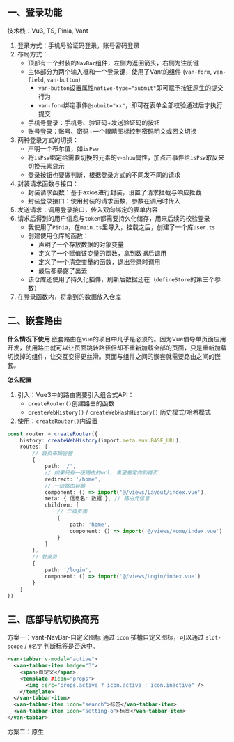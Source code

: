 ## 一、登录功能

技术栈：Vu3, TS, Pinia, Vant

1. 登录方式：手机号验证码登录，账号密码登录
2. 布局方式：
	- 顶部有一个封装的`NavBar`组件，左侧为返回箭头，右侧为注册键
	- 主体部分为两个输入框和一个登录键，使用了Vant的组件 (`van-form`, `van-field`, `van-button`)
		- `van-button`设置属性`native-type="submit"`即可赋予按钮原生的提交行为
		- `van-form`绑定事件`@submit="xx"`，即可在表单全部校验通过后才执行提交
	- 手机号登录：手机号、验证码+发送验证码的按钮
	- 账号登录：账号、密码+一个眼睛图标控制密码明文或密文切换
3. 两种登录方式的切换：
	- 声明一个布尔值，如`isPsw`
	- 将`isPsw`绑定给需要切换的元素的`v-show`属性，加点击事件给`isPsw`取反来切换元素显示
	- 登录按钮也要做判断，根据登录方式的不同发不同的请求
4. 封装请求函数与接口：
	- 封装请求函数：基于axios进行封装，设置了请求拦截与响应拦截
	- 封装登录接口：使用封装的请求函数，参数在调用时传入
5. 发送请求：调用登录接口，传入双向绑定的表单内容
6. 请求后得到的用户信息与`token`都需要持久化储存，用来后续的校验登录
	- 我使用了`Pinia`，在`main.ts`里导入，挂载之后，创建了一个库`user.ts`
	- 创建使用仓库的函数：
		- 声明了一个存放数据的对象变量
		- 定义了一个赋值该变量的函数，拿到数据后调用
		- 定义了一个清空变量的函数，退出登录时调用
		- 最后都暴露了出去
	- 该仓库还使用了持久化插件，刷新后数据还在（`defineStore`的第三个参数）
7. 在登录函数内，将拿到的数据放入仓库

## 二、嵌套路由

**什么情况下使用**
嵌套路由在vue的项目中几乎是必须的。因为Vue倡导单页面应用开发，使用路由就可以让页面跳转路径但却不重新加载全部的页面，只是重新加载切换掉的组件，让交互变得更丝滑。页面与组件之间的嵌套就需要路由之间的嵌套。

**怎么配置**
1. 引入：Vue3中的路由需要引入组合式API：
	- `createRouter()`创建路由的函数
	- `createWebHistory()` / `createWebHashHistory()` 历史模式/哈希模式
2. 使用：`createRouter()`内设置
```ts
const router = createRouter({
	history: createWebHistory(import.meta.env.BASE_URL),
	routes: [
		// 首页布局容器
		{
			path: '/',
			// 如果只有一级路由的url, 希望重定向到首页
			redirect: '/home',
			// 一级路由容器
			component: () => import('@/views/Layout/index.vue'),
			meta: { 信息名: 数据 }, // 路由元信息
			children: [
				// 二级页面
				{
					path: 'home',
					component: () => import('@/views/Home/index.vue')
				}
			]
		},
		// 登录页
		{ 
			path: '/login',
			component: () => import('@/views/Login/index.vue') 
		}
	]
})
```

## 三、底部导航切换高亮

方案一：vant-NavBar-自定义图标
通过 `icon` 插槽自定义图标，可以通过 `slot-scope` / `#名字` 判断标签是否选中。
```xml
<van-tabbar v-model="active">
  <van-tabbar-item badge="3">
    <span>自定义</span>
    <template #icon="props">
      <img :src="props.active ? icon.active : icon.inactive" />
    </template>
  </van-tabbar-item>
  <van-tabbar-item icon="search">标签</van-tabbar-item>
  <van-tabbar-item icon="setting-o">标签</van-tabbar-item>
</van-tabbar>
```

方案二：原生
